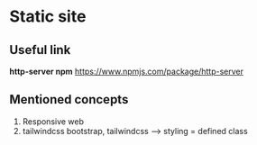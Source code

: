 # Static site

## Useful link
**http-server npm**
https://www.npmjs.com/package/http-server

## Mentioned concepts
1. Responsive web
2. tailwindcss
bootstrap, tailwindcss --> styling = defined class


